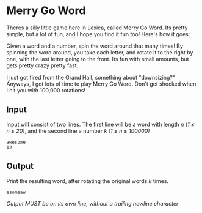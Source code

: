 # Merry Go Word

Theres a silly little game here in Lexica, called Merry Go Word. Its pretty simple, but a lot of fun, and I hope you find it fun too! Here's how it goes:

Given a word and a number, spin the word around that many times! By spinning the word around, you take each letter, and rotate it to the right by one, with the last letter going to the front. Its fun with small amounts, but gets pretty crazy pretty fast.

I just got fired from the Grand Hall, something about "downsizing?" Anyways, I got lots of time to play Merry Go Word. Don't get shocked when I hit you with 100,000 rotations!

## Input

Input will consist of two lines. The first line will be a word with length _n (1 ≤ n ≤ 20)_, and the second line a number _k (1 ≤ n ≤ 100000)_

```
awesome
12
```

## Output

Print the resulting word, after rotating the original words _k_ times.

```
esomeaw
```

_Output MUST be on its own line, without a trailing newline character_
